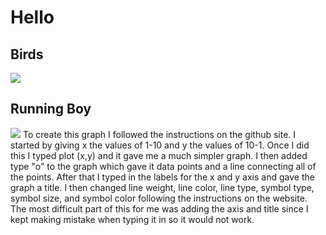 # Hello
 
## Birds
![](australian-pelican-5348542_1920)

## Running Boy
![](Running_Boy)
To create this graph I followed the instructions on the github site. I started by giving x the values of 1-10 and y the values of 10-1. Once I did this I typed plot (x,y) and it gave me a much simpler graph. I then added type "o" to the graph which gave it data points and a line connecting all of the points. After that I typed in the labels for the x and y axis and gave the graph a title. I then changed line weight, line color, line type, symbol type, symbol size, and symbol color following the instructions on the website. The most difficult part of this for me was adding the axis and title since I kept making mistake when typing it in so it would not work.
